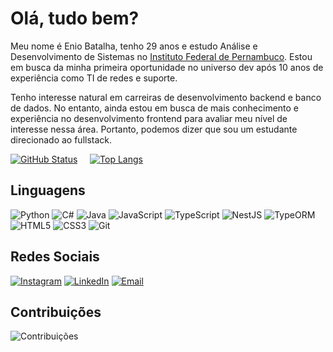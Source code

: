 # Olá, tudo bem?
Meu nome é Enio Batalha, tenho 29 anos e estudo Análise e Desenvolvimento de Sistemas no [Instituto Federal de Pernambuco](https://www.ifpe.edu.br/campus/jaboatao/cursos/superiores/tecnologos/analise-e-desenvolvimento-de-sistemas).
Estou em busca da minha primeira oportunidade no universo dev após 10 anos de experiência como TI de redes e suporte.

Tenho interesse natural em carreiras de desenvolvimento backend e banco de dados. No entanto, ainda estou em busca de mais conhecimento e experiência no desenvolvimento frontend para avaliar meu nível de interesse nessa área. Portanto, podemos dizer que sou um estudante direcionado ao fullstack.

[![GitHub Status](https://github-readme-stats.vercel.app/api?username=eniobatalha&show_icons=true&theme=dark)](https://github.com/eniobatalha)     [![Top Langs](https://github-readme-stats.vercel.app/api/top-langs/?username=eniobatalha&layout=compact&theme=dark)](https://github.com/eniobatalha)

## Linguagens

![Python](https://img.shields.io/badge/-Python-blue)
![C#](https://img.shields.io/badge/-C%23-brightgreen)
![Java](https://img.shields.io/badge/-Java-red)
![JavaScript](https://img.shields.io/badge/-JavaScript-yellow)
![TypeScript](https://img.shields.io/badge/-TypeScript-blue)
![NestJS](https://img.shields.io/badge/-NestJS-red)
![TypeORM](https://img.shields.io/badge/-TypeORM-green)
![HTML5](https://img.shields.io/badge/-HTML5-orange)
![CSS3](https://img.shields.io/badge/-CSS3-blue)
![Git](https://img.shields.io/badge/-Git-black)

## Redes Sociais

[![Instagram](https://img.shields.io/badge/-Instagram-orange?style=flat-square&logo=instagram&logoColor=white)](https://www.instagram.com/eniobatalha)
[![LinkedIn](https://img.shields.io/badge/-LinkedIn-blue?style=flat-square&logo=linkedin&logoColor=white)](https://www.linkedin.com/in/eniobatalha)
[![Email](https://img.shields.io/badge/-Email-red?style=flat-square&logo=gmail&logoColor=white)](mailto:eniobatalha@gmail.com)

## Contribuições

![Contribuições](https://github-readme-streak-stats.herokuapp.com/?user=eniobatalha&theme=dark)

